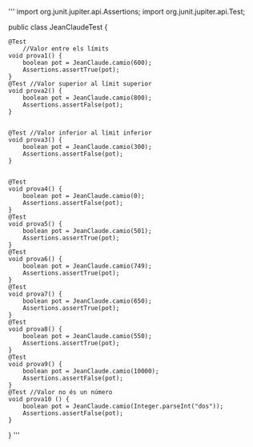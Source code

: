 '''
import org.junit.jupiter.api.Assertions;
import org.junit.jupiter.api.Test;

public class JeanClaudeTest {

    @Test
        //Valor entre els límits
    void prova1() {
        boolean pot = JeanClaude.camio(600);
        Assertions.assertTrue(pot);
    }
    @Test //Valor superior al límit superior
    void prova2() {
        boolean pot = JeanClaude.camio(800);
        Assertions.assertFalse(pot);
    }


    @Test //Valor inferior al límit inferior
    void prova3() {
        boolean pot = JeanClaude.camio(300);
        Assertions.assertFalse(pot);
    }


    @Test
    void prova4() {
        boolean pot = JeanClaude.camio(0);
        Assertions.assertFalse(pot);
    }
    @Test
    void prova5() {
        boolean pot = JeanClaude.camio(501);
        Assertions.assertTrue(pot);
    }
    @Test
    void prova6() {
        boolean pot = JeanClaude.camio(749);
        Assertions.assertTrue(pot);
    }
    @Test
    void prova7() {
        boolean pot = JeanClaude.camio(650);
        Assertions.assertTrue(pot);
    }
    @Test
    void prova8() {
        boolean pot = JeanClaude.camio(550);
        Assertions.assertTrue(pot);
    }
    @Test
    void prova9() {
        boolean pot = JeanClaude.camio(10000);
        Assertions.assertFalse(pot);
    }
    @Test //Valor no és un número
    void prova10 () {
        boolean pot = JeanClaude.camio(Integer.parseInt("dos"));
        Assertions.assertFalse(pot);
    }
    
}
'''
